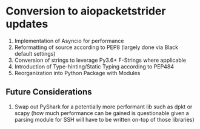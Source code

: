 # Conversion to aiopacketstrider updates

1. Implementation of Asyncio for performance
2. Reformatting of source according to PEP8 (largely done via Black default settings)
3. Conversion of strings to leverage Py3.6+ F-Strings where applicable
4. Introduction of Type-hinting/Static Typing according to PEP484
5. Reorganization into Python Package with Modules

## Future Considerations

1. Swap out PyShark for a potentially more performant lib such as dpkt or scapy (how much performance can be gained
 is questionable given a parsing module for SSH will have to be written on-top of those libraries)